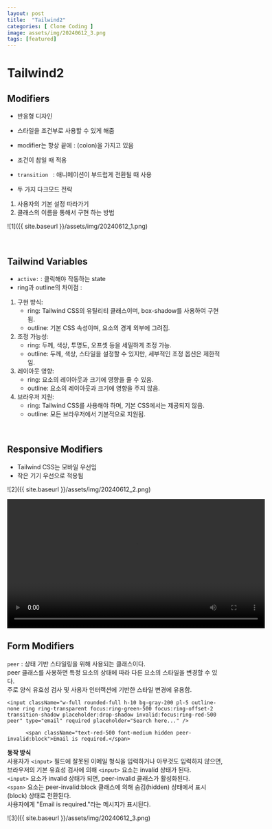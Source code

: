 ```yaml
---      
layout: post      
title:  "Tailwind2"      
categories: [ Clone Coding ]      
image: assets/img/20240612_3.png      
tags: [featured]      
---      
```

      
# Tailwind2   
    
## Modifiers  
- 반응형 디자인  
- 스타일을 조건부로 사용할 수 있게 해줌  
- modifier는 항상 끝에 : (colon)을 가지고 있음  
- 조건이 참일 때 적용  
  
- `transition ` : 애니메이션이 부드럽게 전환될 때 사용  
- 두 가지 다크모드 전략  
1. 사용자의 기본 설정 따라가기  
2. 클래스의 이름을 통해서 구현 하는 방법  

![1]({{ site.baseurl }}/assets/img/20240612_1.png)      

<br>
  
## Tailwind Variables  
- `active:` : 클릭해야 작동하는 state  
- ring과 outline의 차이점 :   
1. 구현 방식:  
    * ring: Tailwind CSS의 유틸리티 클래스이며, box-shadow를 사용하여 구현됨.  
    * outline: 기본 CSS 속성이며, 요소의 경계 외부에 그려짐.  
2. 조정 가능성:  
    * ring: 두께, 색상, 투명도, 오프셋 등을 세밀하게 조정 가능.  
    * outline: 두께, 색상, 스타일을 설정할 수 있지만, 세부적인 조정 옵션은 제한적임.  
3. 레이아웃 영향:  
    * ring: 요소의 레이아웃과 크기에 영향을 줄 수 있음.  
    * outline: 요소의 레이아웃과 크기에 영향을 주지 않음.  
4. 브라우저 지원:  
    * ring: Tailwind CSS를 사용해야 하며, 기본 CSS에서는 제공되지 않음.  
    * outline: 모든 브라우저에서 기본적으로 지원됨.    

<br>    
  
## Responsive Modifiers  
- Tailwind CSS는 모바일 우선임  
- 작은 기기 우선으로 적용됨  

![2]({{ site.baseurl }}/assets/img/20240612_2.png)   

<video controls width="600">
  <source src="/NextGenWebDev/assets/img/20240612_1.mp4" type="video/mp4">
  Your browser does not support the video tag.
</video>

<br> 
  
## Form Modifiers  
`peer` : 상태 기반 스타일링을 위해 사용되는 클래스이다.   
peer 클래스를 사용하면 특정 요소의 상태에 따라 다른 요소의 스타일을 변경할 수 있다.  
주로 양식 유효성 검사 및 사용자 인터랙션에 기반한 스타일 변경에 유용함.  
  
```  
<input className="w-full rounded-full h-10 bg-gray-200 pl-5 outline-none ring ring-transparent focus:ring-green-500 focus:ring-offset-2 transition-shadow placeholder:drop-shadow invalid:focus:ring-red-500 peer" type="email" required placeholder="Search here..." />  
        
      <span className="text-red-500 font-medium hidden peer-invalid:block">Email is required.</span>  
```  
  
**동작 방식**  
사용자가 `<input>` 필드에 잘못된 이메일 형식을 입력하거나 아무것도 입력하지 않으면, 브라우저의 기본 유효성 검사에 의해 `<input>` 요소는 invalid 상태가 된다.  
`<input>` 요소가 invalid 상태가 되면, peer-invalid 클래스가 활성화된다.  
`<span>` 요소는 peer-invalid:block 클래스에 의해 숨김(hidden) 상태에서 표시(block) 상태로 전환된다.  
사용자에게 "Email is required."라는 메시지가 표시된다.  

![3]({{ site.baseurl }}/assets/img/20240612_3.png)  
